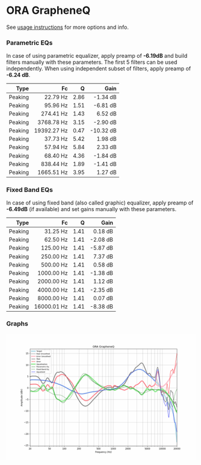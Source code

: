 # ORA GrapheneQ
See [usage instructions](https://github.com/jaakkopasanen/AutoEq#usage) for more options and info.

### Parametric EQs
In case of using parametric equalizer, apply preamp of **-6.19dB** and build filters manually
with these parameters. The first 5 filters can be used independently.
When using independent subset of filters, apply preamp of **-6.24 dB**.

| Type    | Fc          |    Q | Gain      |
|--------:|------------:|-----:|----------:|
| Peaking | 22.79 Hz    | 2.86 | -1.34 dB  |
| Peaking | 95.96 Hz    | 1.51 | -6.81 dB  |
| Peaking | 274.41 Hz   | 1.43 | 6.52 dB   |
| Peaking | 3768.78 Hz  | 3.15 | -2.90 dB  |
| Peaking | 19392.27 Hz | 0.47 | -10.32 dB |
| Peaking | 37.73 Hz    | 5.42 | 1.98 dB   |
| Peaking | 57.94 Hz    | 5.84 | 2.33 dB   |
| Peaking | 68.40 Hz    | 4.36 | -1.84 dB  |
| Peaking | 838.44 Hz   | 1.89 | -1.41 dB  |
| Peaking | 1665.51 Hz  | 3.95 | 1.27 dB   |

### Fixed Band EQs
In case of using fixed band (also called graphic) equalizer, apply preamp of **-6.49dB**
(if available) and set gains manually with these parameters.

| Type    | Fc          |    Q | Gain     |
|--------:|------------:|-----:|---------:|
| Peaking | 31.25 Hz    | 1.41 | 0.18 dB  |
| Peaking | 62.50 Hz    | 1.41 | -2.08 dB |
| Peaking | 125.00 Hz   | 1.41 | -5.87 dB |
| Peaking | 250.00 Hz   | 1.41 | 7.37 dB  |
| Peaking | 500.00 Hz   | 1.41 | 0.58 dB  |
| Peaking | 1000.00 Hz  | 1.41 | -1.38 dB |
| Peaking | 2000.00 Hz  | 1.41 | 1.12 dB  |
| Peaking | 4000.00 Hz  | 1.41 | -2.35 dB |
| Peaking | 8000.00 Hz  | 1.41 | 0.07 dB  |
| Peaking | 16000.01 Hz | 1.41 | -8.38 dB |

### Graphs
![](./ORA%20GrapheneQ.png)
